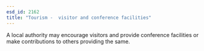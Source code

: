 ```yaml
---
esd_id: 2162
title: "Tourism -  visitor and conference facilities"
---
```


A local authority may encourage visitors and provide conference facilities or make contributions to others providing the same.

